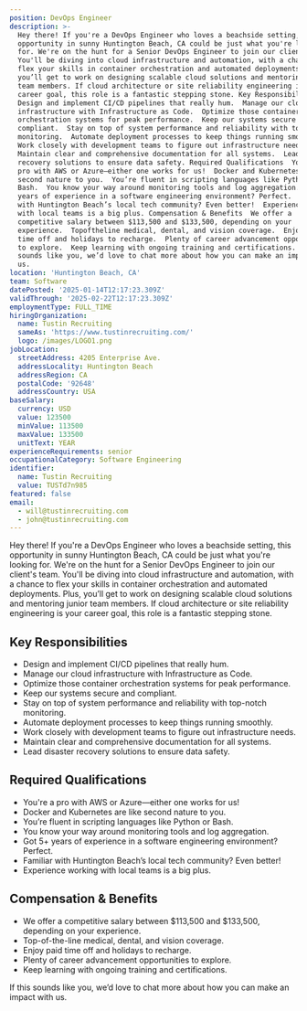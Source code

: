 ```yaml
---
position: DevOps Engineer
description: >-
  Hey there! If you're a DevOps Engineer who loves a beachside setting, this
  opportunity in sunny Huntington Beach, CA could be just what you're looking
  for. We're on the hunt for a Senior DevOps Engineer to join our client's team.
  You'll be diving into cloud infrastructure and automation, with a chance to
  flex your skills in container orchestration and automated deployments. Plus,
  you’ll get to work on designing scalable cloud solutions and mentoring junior
  team members. If cloud architecture or site reliability engineering is your
  career goal, this role is a fantastic stepping stone. Key Responsibilities 
  Design and implement CI/CD pipelines that really hum.  Manage our cloud
  infrastructure with Infrastructure as Code.  Optimize those container
  orchestration systems for peak performance.  Keep our systems secure and
  compliant.  Stay on top of system performance and reliability with topnotch
  monitoring.  Automate deployment processes to keep things running smoothly. 
  Work closely with development teams to figure out infrastructure needs. 
  Maintain clear and comprehensive documentation for all systems.  Lead disaster
  recovery solutions to ensure data safety. Required Qualifications  You're a
  pro with AWS or Azure—either one works for us!  Docker and Kubernetes are like
  second nature to you.  You’re fluent in scripting languages like Python or
  Bash.  You know your way around monitoring tools and log aggregation.  Got 5+
  years of experience in a software engineering environment? Perfect.  Familiar
  with Huntington Beach’s local tech community? Even better!  Experience working
  with local teams is a big plus. Compensation & Benefits  We offer a
  competitive salary between $113,500 and $133,500, depending on your
  experience.  Topoftheline medical, dental, and vision coverage.  Enjoy paid
  time off and holidays to recharge.  Plenty of career advancement opportunities
  to explore.  Keep learning with ongoing training and certifications. If this
  sounds like you, we’d love to chat more about how you can make an impact with
  us.
location: 'Huntington Beach, CA'
team: Software
datePosted: '2025-01-14T12:17:23.309Z'
validThrough: '2025-02-22T12:17:23.309Z'
employmentType: FULL_TIME
hiringOrganization:
  name: Tustin Recruiting
  sameAs: 'https://www.tustinrecruiting.com/'
  logo: /images/LOGO1.png
jobLocation:
  streetAddress: 4205 Enterprise Ave.
  addressLocality: Huntington Beach
  addressRegion: CA
  postalCode: '92648'
  addressCountry: USA
baseSalary:
  currency: USD
  value: 123500
  minValue: 113500
  maxValue: 133500
  unitText: YEAR
experienceRequirements: senior
occupationalCategory: Software Engineering
identifier:
  name: Tustin Recruiting
  value: TUSTd7n985
featured: false
email:
  - will@tustinrecruiting.com
  - john@tustinrecruiting.com
---
```




Hey there! If you're a DevOps Engineer who loves a beachside setting, this opportunity in sunny Huntington Beach, CA could be just what you're looking for. We're on the hunt for a Senior DevOps Engineer to join our client's team. You'll be diving into cloud infrastructure and automation, with a chance to flex your skills in container orchestration and automated deployments. Plus, you’ll get to work on designing scalable cloud solutions and mentoring junior team members. If cloud architecture or site reliability engineering is your career goal, this role is a fantastic stepping stone.

## Key Responsibilities
- Design and implement CI/CD pipelines that really hum.
- Manage our cloud infrastructure with Infrastructure as Code.
- Optimize those container orchestration systems for peak performance.
- Keep our systems secure and compliant.
- Stay on top of system performance and reliability with top-notch monitoring.
- Automate deployment processes to keep things running smoothly.
- Work closely with development teams to figure out infrastructure needs.
- Maintain clear and comprehensive documentation for all systems.
- Lead disaster recovery solutions to ensure data safety.

## Required Qualifications
- You're a pro with AWS or Azure—either one works for us!
- Docker and Kubernetes are like second nature to you.
- You’re fluent in scripting languages like Python or Bash.
- You know your way around monitoring tools and log aggregation.
- Got 5+ years of experience in a software engineering environment? Perfect.
- Familiar with Huntington Beach’s local tech community? Even better!
- Experience working with local teams is a big plus.

## Compensation & Benefits
- We offer a competitive salary between $113,500 and $133,500, depending on your experience.
- Top-of-the-line medical, dental, and vision coverage.
- Enjoy paid time off and holidays to recharge.
- Plenty of career advancement opportunities to explore.
- Keep learning with ongoing training and certifications.

If this sounds like you, we’d love to chat more about how you can make an impact with us.
